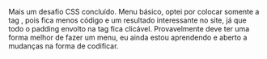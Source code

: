 Mais um desafio CSS concluído.
Menu básico, optei por colocar somente a tag <a>, pois fica menos código e um resultado interessante no site, já que todo o padding envolto na tag fica clicável.
Provavelmente deve ter uma forma melhor de fazer um menu, eu ainda estou aprendendo e aberto a mudanças na forma de codificar.